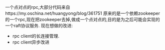 一个点对点的rpc,大部分代码来自https://my.oschina.net/huangyong/blog/361751
原来的是一个依赖zookeeper的一个rpc,现在把zookeeper去掉,做成一个点对点的,目的是为之后可能会实现的一个raft协议服务.
现在想做的改进:
- rpc client的长连接管理.
- rpc client异步改进